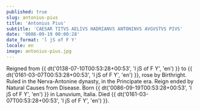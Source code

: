```yaml
---
published: true
slug: antonius-pius
title: 'Antonius Pius'
subtitle: 'CAESAR TITVS AELIVS HADRIANVS ANTONINVS AVGVSTVS PIVS'
date: '0086-09-19 00:00:28'
date_format: 'l jS of F Y'
locale: en
image: antonius-pius.jpg
---
```


Reigned from {{ dt('0138-07-10T00:53:28+00:53', 'l jS of F Y', 'en') }} to {{ dt('0161-03-07T00:53:28+00:53', 'l jS of F Y', 'en') }}, rose by Birthright. Ruled in the Nerva-Antonine dynasty, in the Principate era. Reign ended by Natural Causes from Disease. Born {{ dt('0086-09-19T00:53:28+00:53', 'l jS of F Y', 'en') }} in Lanuvium, Italia. Died {{ dt('0161-03-07T00:53:28+00:53', 'l jS of F Y', 'en') }}.
